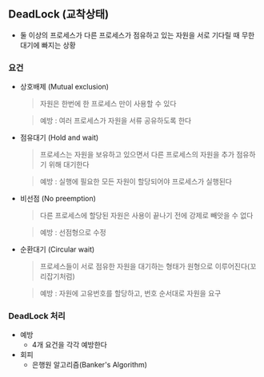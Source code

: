 ## DeadLock (교착상태)
* 둘 이상의 프로세스가 다른 프로세스가 점유하고 있는 자원을 서로 기다릴 때 무한 대기에 빠지는 상황

### 요건


* 상호배제 (Mutual exclusion)
  > 자원은 한번에 한 프로세스 만이 사용할 수 있다
  
  > 예방 : 여러 프로세스가 자원을 서류 공유하도록 한다
* 점유대기 (Hold and wait)
  > 프로세스는 자원을 보유하고 있으면서 다른 프로세스의 자원을 추가 점유하기 위해 대기한다
  
  > 예방 : 실행에 필요한 모든 자원이 할당되어야 프로세스가 실행된다
* 비선점   (No preemption)
  > 다른 프로세스에 할당된 자원은 사용이 끝나기 전에 강제로 빼앗을 수 없다
  
  > 예방 : 선점형으로 수정
* 순환대기 (Circular wait)
  > 프로세스들이 서로 점유한 자원을 대기하는 형태가 원형으로 이루어진다(꼬리잡기처럼)
  
  > 예방 : 자원에 고유번호를 할당하고, 번호 순서대로 자원을 요구


### DeadLock 처리
* 예방 
  + 4개 요건을 각각 예방한다
* 회피 
  + 은행원 알고리즘(Banker's Algorithm)
